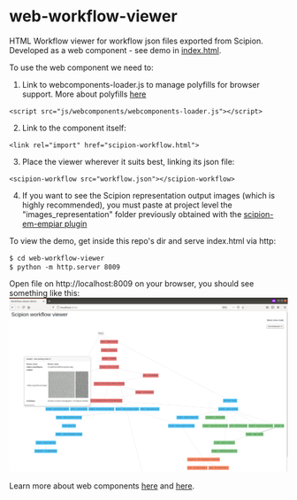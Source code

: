 
# web-workflow-viewer


HTML Workflow viewer for workflow json files exported from Scipion. Developed as a web component - see demo in [index.html](https://github.com/I2PC/web-workflow-viewer/blob/master/index.html). 

To use the web component we need to:

1. Link to webcomponents-loader.js to manage polyfills for browser support. More about polyfills [here](https://github.com/webcomponents/webcomponentsjs)
```
<script src="js/webcomponents/webcomponents-loader.js"></script>
```
2. Link to the component itself:
```
<link rel="import" href="scipion-workflow.html">
```
3. Place the viewer wherever it suits best, linking its json file:
```
<scipion-workflow src="workflow.json"></scipion-workflow>
```
4. If you want to see the Scipion representation output images (which is highly recommended), you must paste at project level the "images_representation" folder previously obtained with the [scipion-em-empiar plugin](https://github.com/scipion-em/scipion-em-empiar) 

To view the demo, get inside this repo's dir and serve index.html via http:
```
$ cd web-workflow-viewer
$ python -m http.server 8009
```
Open file on http://localhost:8009 on your browser, you should see something like this:
![viewer-demo](viewer_demo.png)

Learn more about web components [here](https://www.polymer-project.org/2.0/start/quick-tour) and [here](https://developer.mozilla.org/en-US/docs/Web/Web_Components/Custom_Elements).
